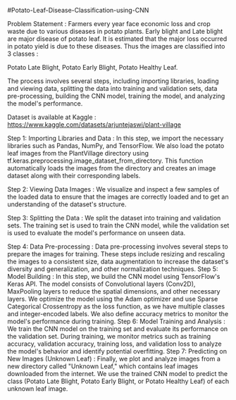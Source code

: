 #Potato-Leaf-Disease-Classification-using-CNN

Problem Statement :
Farmers every year face economic loss and crop waste due to various diseases in potato plants. Early blight and Late blight are major disease of potato leaf. It is estimated that the major loss occurred in potato yield is due to these diseases. Thus the images are classified into 3 classes :

Potato Late Blight,
Potato Early Blight,
Potato Healthy Leaf.

The process involves several steps, including importing libraries, loading and viewing data, splitting the data into training and validation sets, data pre-processing, building the CNN model, training the model, and analyzing the model's performance.

Dataset is available at Kaggle : https://www.kaggle.com/datasets/arjuntejaswi/plant-village

Step 1: Importing Libraries and Data : In this step, we import the necessary libraries such as Pandas, NumPy, and TensorFlow. We also load the potato leaf images from the PlantVillage directory using tf.keras.preprocessing.image_dataset_from_directory. This function automatically loads the images from the directory and creates an image dataset along with their corresponding labels.

Step 2: Viewing Data Images : We visualize and inspect a few samples of the loaded data to ensure that the images are correctly loaded and to get an understanding of the dataset's structure.

Step 3: Splitting the Data : We split the dataset into training and validation sets. The training set is used to train the CNN model, while the validation set is used to evaluate the model's performance on unseen data.

Step 4: Data Pre-processing : Data pre-processing involves several steps to prepare the images for training. These steps include resizing and rescaling the images to a consistent size, data augmentation to increase the dataset's diversity and generalization, and other normalization techniques.
Step 5: Model Building : In this step, we build the CNN model using TensorFlow's Keras API. The model consists of Convolutional layers (Conv2D), MaxPooling layers to reduce the spatial dimensions, and other necessary layers. We optimize the model using the Adam optimizer and use Sparse Categorical Crossentropy as the loss function, as we have multiple classes and integer-encoded labels. We also define accuracy metrics to monitor the model's performance during training.
Step 6: Model Training and Analysis : We train the CNN model on the training set and evaluate its performance on the validation set. During training, we monitor metrics such as training accuracy, validation accuracy, training loss, and validation loss to analyze the model's behavior and identify potential overfitting.
Step 7: Predicting on New Images (Unknown Leaf) : Finally, we plot and analyze images from a new directory called "Unknown Leaf," which contains leaf images downloaded from the internet. We use the trained CNN model to predict the class (Potato Late Blight, Potato Early Blight, or Potato Healthy Leaf) of each unknown leaf image.
